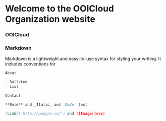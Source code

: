 # Welcome to the OOICloud Organization website
### OOICloud 
### Markdown

Markdown is a lightweight and easy-to-use syntax for styling your writing. It includes conventions for

```markdown
About

- Bulleted
- List

Contact

**Bold** and _Italic_ and `Code` text

[Link]('http://pangeo.io/') and ![Image](src)
```
